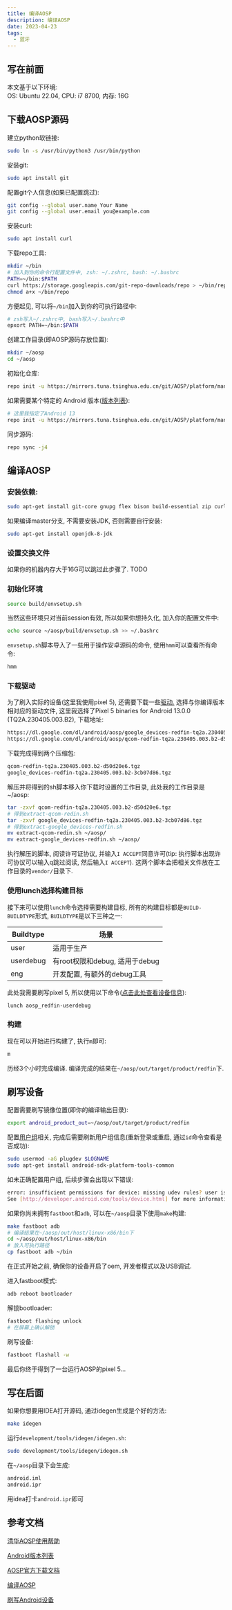 ```yaml
---
title: 编译AOSP
description: 编译AOSP
date: 2023-04-23
tags:
  - 蓝牙
---
```


## 写在前面
本文基于以下环境:  
OS: Ubuntu 22.04, CPU: i7 8700, 内存: 16G  

## 下载AOSP源码
建立python软链接:
```bash
sudo ln -s /usr/bin/python3 /usr/bin/python
```

安装git:
```bash
sudo apt install git
```

配置git个人信息(如果已配置跳过):
```bash
git config --global user.name Your Name
git config --global user.email you@example.com
```

安装curl:
```bash
sudo apt install curl
```

下载repo工具:
```bash
mkdir ~/bin
# 加入到你的命令行配置文件中, zsh: ~/.zshrc, bash: ~/.bashrc
PATH=~/bin:$PATH
curl https://storage.googleapis.com/git-repo-downloads/repo > ~/bin/repo
chmod a+x ~/bin/repo
```
方便起见, 可以将`~/bin`加入到你的可执行路径中:
```bash
# zsh写入~/.zshrc中, bash写入~/.bashrc中
epxort PATH=~/bin:$PATH
```

创建工作目录(即AOSP源码存放位置):
```bash
mkdir ~/aosp
cd ~/aosp
```

初始化仓库:
```bash
repo init -u https://mirrors.tuna.tsinghua.edu.cn/git/AOSP/platform/manifest
```

如果需要某个特定的 Android 版本([版本列表](https://source.android.com/docs/setup/about/build-numbers#source-code-tags-and-builds)):
```bash
# 这里我指定了Android 13
repo init -u https://mirrors.tuna.tsinghua.edu.cn/git/AOSP/platform/manifest -b android-13.0.0_r40
```

同步源码:
```bash
repo sync -j4
```


## 编译AOSP
### 安装依赖:
```bash
sudo apt-get install git-core gnupg flex bison build-essential zip curl zlib1g-dev libc6-dev-i386 libncurses5 lib32ncurses5-dev x11proto-core-dev libx11-dev lib32z1-dev libgl1-mesa-dev libxml2-utils xsltproc unzip fontconfig
```

如果编译master分支, 不需要安装JDK, 否则需要自行安装:
```bash
sudo apt-get install openjdk-8-jdk
```

### 设置交换文件
如果你的机器内存大于16G可以跳过此步骤了.
TODO

### 初始化环境
```bash
source build/envsetup.sh
```
当然这些环境只对当前session有效, 所以如果你想持久化, 加入你的配置文件中:
```bash
echo source ~/aosp/build/envsetup.sh >> ~/.bashrc
```

`envsetup.sh`脚本导入了一些用于操作安卓源码的命令, 使用`hmm`可以查看所有命令:
```bash
hmm
```

### 下载驱动
为了刷入实际的设备(这里我使用pixel 5), 还需要下载一些[驱动.](https://developers.google.com/android/drivers)
选择与你编译版本相对应的驱动文件, 这里我选择了Pixel 5 binaries for Android 13.0.0 (TQ2A.230405.003.B2), 下载地址:
```txt
https://dl.google.com/dl/android/aosp/google_devices-redfin-tq2a.230405.003.b2-3cb07d86.tgz
https://dl.google.com/dl/android/aosp/qcom-redfin-tq2a.230405.003.b2-d50d20e6.tgz
```

下载完成得到两个压缩包:
```txt
qcom-redfin-tq2a.230405.003.b2-d50d20e6.tgz
google_devices-redfin-tq2a.230405.003.b2-3cb07d86.tgz
```

解压并将得到的sh脚本移入你下载时设置的工作目录, 此处我的工作目录是~/aosp:
```bash
tar -zxvf qcom-redfin-tq2a.230405.003.b2-d50d20e6.tgz
# 得到extract-qcom-redin.sh
tar -zxvf google_devices-redfin-tq2a.230405.003.b2-3cb07d86.tgz
# 得到extract-google_devices-redfin.sh
mv extract-qcom-redin.sh ~/aosp/
mv extract-google_devices-redfin.sh ~/aosp/
```

执行解压的脚本, 阅读许可证协议, 并输入`I ACCEPT`同意许可(tip: 执行脚本出现许可协议可以输入q跳过阅读, 然后输入`I ACCEPT`).
这两个脚本会把相关文件放在工作目录的`vendor/`目录下.

### 使用lunch选择构建目标
接下来可以使用`lunch`命令选择需要构建目标, 所有的构建目标都是`BUILD-BUILDTYPE`形式, `BUILDTYPE`是以下三种之一:

Buildtype | 场景
--- | --- 
user | 适用于生产
userdebug | 有root权限和debug, 适用于debug
eng | 开发配置, 有额外的debug工具

此处我需要刷写pixel 5, 所以使用以下命令([点击此处查看设备信息](https://source.android.com/docs/setup/build/running#selecting-device-build)):
```bash
lunch aosp_redfin-userdebug
```

### 构建
现在可以开始进行构建了, 执行`m`即可:
```bash
m
```
历经3个小时完成编译. 编译完成的结果在`~/aosp/out/target/product/redfin`下.


## 刷写设备
配置需要刷写镜像位置(即你的编译输出目录):
```bash
export android_product_out=~/aosp/out/target/product/redfin
```

配置[用户组](https://developer.android.com/studio/run/device#setting-up)相关, 完成后需要刷新用户组信息(重新登录或重启, 通过`id`命令查看是否成功):
```bash
sudo usermod -aG plugdev $LOGNAME
sudo apt-get install android-sdk-platform-tools-common
```
如未正确配置用户组, 后续步骤会出现以下错误:
```bash
error: insufficient permissions for device: missing udev rules? user is in the plugdev group
See [http://developer.android.com/tools/device.html] for more information
```

如果你尚未拥有`fastboot`和`adb`, 可以在`~/aosp`目录下使用`make`构建:
```bash
make fastboot adb
# 编译结果在~/aosp/out/host/linux-x86/bin下
cd ~/aosp/out/host/linux-x86/bin
# 放入可执行路径
cp fastboot adb ~/bin
```

在正式开始之前, 确保你的设备开启了oem, 开发者模式以及USB调试.

进入fastboot模式:
```bash
adb reboot bootloader
```

解锁bootloader:
```bash
fastboot flashing unlock
# 在屏幕上确认解锁
```

刷写设备: 
```bash
fastboot flashall -w
```
最后你终于得到了一台运行AOSP的pixel 5...


## 写在后面
如果你想要用IDEA打开源码, 通过idegen生成是个好的方法:
```bash
make idegen
```
运行`development/tools/idegen/idegen.sh`:
```bash
sudo development/tools/idegen/idegen.sh
```
在`~/aosp`目录下会生成:
```bash
android.iml
android.ipr
```
用idea打卡`android.ipr`即可


## 参考文档
[清华AOSP使用帮助](https://mirrors.tuna.tsinghua.edu.cn/help/AOSP/)

[Android版本列表](https://source.android.com/docs/setup/about/build-numbers#source-code-tags-and-builds)

[AOSP官方下载文档](https://source.android.com/docs/setup/download/downloading)

[编译AOSP](https://source.android.com/docs/setup/build/building)

[刷写Android设备](https://source.android.com/docs/setup/build/running)
